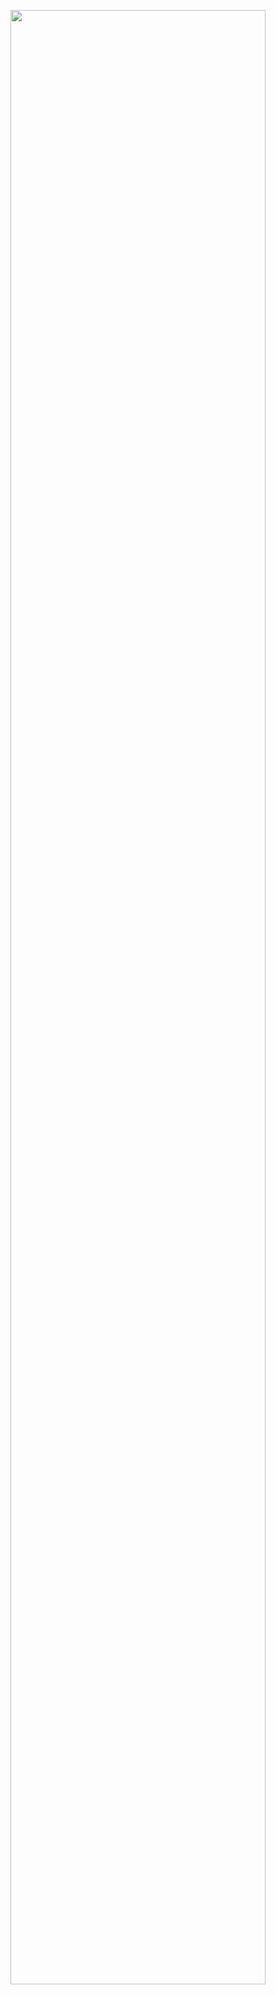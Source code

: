 <img src="https://user-images.githubusercontent.com/52390523/86231271-42b3f080-bbcd-11ea-9f55-29c84863e1b7.png" width="90%"></img>
